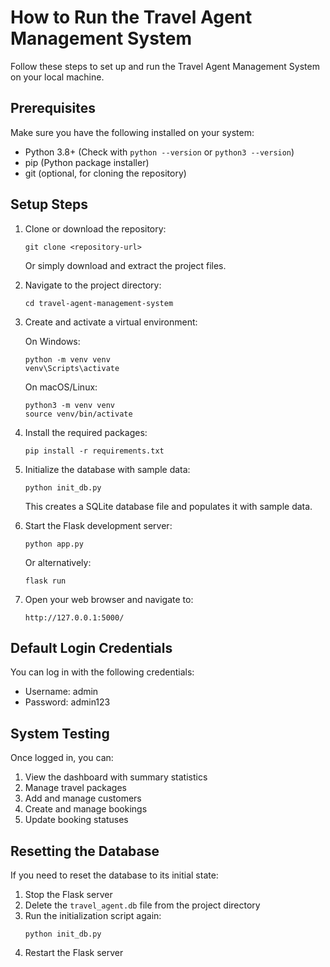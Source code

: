 # How to Run the Travel Agent Management System

Follow these steps to set up and run the Travel Agent Management System on your local machine.

## Prerequisites

Make sure you have the following installed on your system:

- Python 3.8+ (Check with `python --version` or `python3 --version`)
- pip (Python package installer)
- git (optional, for cloning the repository)

## Setup Steps

1. Clone or download the repository:
   ```
   git clone <repository-url>
   ```
   Or simply download and extract the project files.

2. Navigate to the project directory:
   ```
   cd travel-agent-management-system
   ```

3. Create and activate a virtual environment:
   
   On Windows:
   ```
   python -m venv venv
   venv\Scripts\activate
   ```
   
   On macOS/Linux:
   ```
   python3 -m venv venv
   source venv/bin/activate
   ```

4. Install the required packages:
   ```
   pip install -r requirements.txt
   ```

5. Initialize the database with sample data:
   ```
   python init_db.py
   ```
   This creates a SQLite database file and populates it with sample data.

6. Start the Flask development server:
   ```
   python app.py
   ```
   Or alternatively:
   ```
   flask run
   ```

7. Open your web browser and navigate to:
   ```
   http://127.0.0.1:5000/
   ```

## Default Login Credentials

You can log in with the following credentials:

- Username: admin
- Password: admin123

## System Testing

Once logged in, you can:

1. View the dashboard with summary statistics
2. Manage travel packages
3. Add and manage customers
4. Create and manage bookings
5. Update booking statuses

## Resetting the Database

If you need to reset the database to its initial state:

1. Stop the Flask server
2. Delete the `travel_agent.db` file from the project directory
3. Run the initialization script again:
   ```
   python init_db.py
   ```
4. Restart the Flask server
